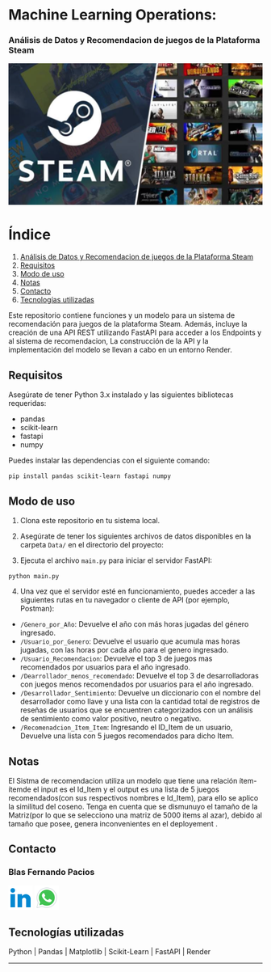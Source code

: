 # Machine Learning Operations:
 ### Análisis de Datos y Recomendacion de juegos de la Plataforma Steam

![Precios por fechas](Image/Steam.png)

# Índice

1. [Análisis de Datos y Recomendacion de juegos de la Plataforma Steam](#an%C3%A1lisis-de-datos-y-predicci%C3%B3n-de-precios-de-juegos-de-steam)
2. [Requisitos](#requisitos)
3. [Modo de uso](#modo-de-uso)
4. [Notas](#notas)
5. [Contacto](#contacto)
6. [Tecnologías utilizadas](#tecnolog%C3%ADas-utilizadas)

Este repositorio contiene funciones y un modelo para un sistema de recomendación para juegos de la plataforma Steam. Además, incluye la creación de una API REST utilizando FastAPI para acceder a los Endpoints y al sistema de recomendacion, La construcción de la API y la implementación del modelo se llevan a cabo en un entorno Render.



## Requisitos

Asegúrate de tener Python 3.x instalado y las siguientes bibliotecas requeridas:

- pandas
- scikit-learn
- fastapi
- numpy

Puedes instalar las dependencias con el siguiente comando:

```
pip install pandas scikit-learn fastapi numpy
```

## Modo de uso

1. Clona este repositorio en tu sistema local.

2. Asegúrate de tener los siguientes archivos de datos disponibles en la carpeta `Data/` en el directorio del proyecto:

3. Ejecuta el archivo `main.py` para iniciar el servidor FastAPI:

```
python main.py
```

4. Una vez que el servidor esté en funcionamiento, puedes acceder a las siguientes rutas en tu navegador o cliente de API (por ejemplo, Postman):

- `/Genero_por_Año`: Devuelve el año con más horas jugadas del género ingresado.
- `/Usuario_por_Genero`: Devuelve el usuario que acumula mas horas jugadas, con las horas por cada año para el genero ingresado.
- `/Usuario_Recomendacion`: Devuelve el top 3 de juegos mas recomendados por usuarios para el año ingresado.
- `/Dearrollador_menos_recomendado`: Devuelve el top 3 de desarrolladoras con juegos menos recomendados por usuarios para el año ingresado.
- `/Desarrollador_Sentimiento`: Devuelve un diccionario con el nombre del desarrollador como llave y una lista con la cantidad total de registros de reseñas de usuarios que se encuentren categorizados con un análisis de sentimiento como valor positivo, neutro o negativo.
- `/Recomenadcion_Item_Item`: Ingresando el ID_Item de un usuario, Devuelve una lista con 5 juegos recomendados para dicho Item.

## Notas

El Sistma de recomendacion utiliza un modelo que  tiene una relación ítem-ítemde el input es el Id_Item y el output es una lista de  5 juegos recomendados(con sus respectivos nombres e Id_Item), para ello se aplico la similitud del coseno. Tenga en cuenta que se dismunuyo el tamaño de la Matriz(por lo que se selecciono una matriz de 5000 items al azar), debido al tamaño que posee, genera inconvenientes en el deployement  .

## Contacto

### Blas Fernando Pacios

[![LinkedIn](Image/icons8-linkedin-48.png)](https://www.linkedin.com/in/blas-fernando-pacios-14a46a280/) [![WhatsApp](Image/icons8-whatsapp-48.png)](https://wa.me/5493815467488)

## Tecnologías utilizadas

Python | Pandas | Matplotlib | Scikit-Learn | FastAPI | Render

---